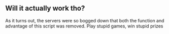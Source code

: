 ## Will it actually work tho?
As it turns out, the servers were so bogged down that both the function and advantage of this script was removed. Play stupid games, win stupid prizes